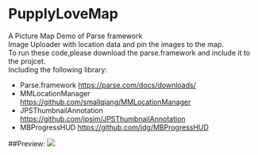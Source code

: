 PupplyLoveMap
=============

A Picture Map Demo of Parse framework<br />
Image Uploader with location data and pin the images to the map.<br />
To run these code,please download the parse.framework and include it to the projcet.<br />
Including the following library:<br />
*  Parse.framework https://parse.com/docs/downloads/<br />
*  MMLocationManager https://github.com/smallqiang/MMLocationManager<br />
*  JPSThumbnailAnnotation https://github.com/jpsim/JPSThumbnailAnnotation<br />
*  MBProgressHUD https://github.com/jdg/MBProgressHUD<br />


##Preview:
[![](http://b.hiphotos.bdimg.com/album/s%3D1000%3Bq%3D90/sign=f0e726d84dc2d562f608d4edd721ab9e/f703738da9773912fac40dd9fa198618377ae2ac.jpg)](http://b.hiphotos.bdimg.com/album/s%3D1000%3Bq%3D90/sign=f0e726d84dc2d562f608d4edd721ab9e/f703738da9773912fac40dd9fa198618377ae2ac.jpg)
